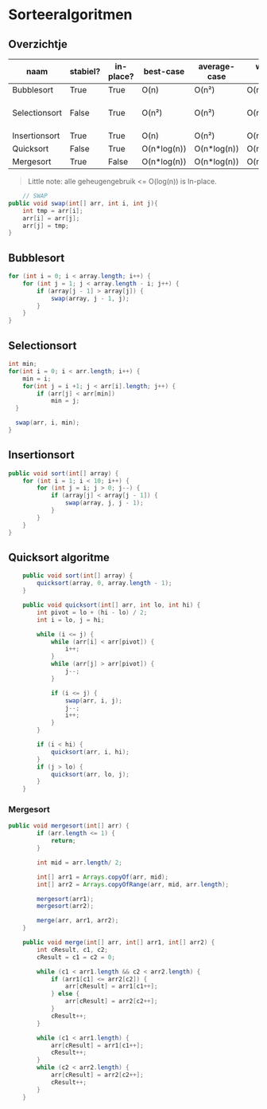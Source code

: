 # Sorteeralgoritmen

## Overzichtje

| naam          | stabiel? | in-place? | best-case    | average-case | worst-case   | geheugengebruik | efficiënt?                     | complexiteit constant? |
| ------------- | -------- | --------- | ------------ | ------------ | ------------ | --------------- | ------------------------------ | ---------------------- |
| Bubblesort    | True     | True      | O(n)         | O(n²)        | O(n²)        | O(1)            | False                          | False                  |
| Selectionsort | False    | True      | O(n²)        | O(n²)        | O(n²)        | O(1)            | Beter dan bubblesort alleszins | True                   |
| Insertionsort | True     | True      | O(n)         | O(n²)        | O(n²)        | O(1)            | True                           | False                  |
| Quicksort     | False    | True      | O(n\*log(n)) | O(n\*log(n)) | O(n²)        | O(log(n))       | True                           | False                  |
| Mergesort     | True     | False     | O(n\*log(n)) | O(n\*log(n)) | O(n\*log(n)) | O(n)            | True                           | True                   |

> Little note: alle geheugengebruik <= O(log(n)) is In-place.

```java
    // SWAP
public void swap(int[] arr, int i, int j){
    int tmp = arr[i];
    arr[i] = arr[j];
    arr[j] = tmp;
}
```

## Bubblesort

```java
for (int i = 0; i < array.length; i++) {
    for (int j = 1; j < array.length - i; j++) {
        if (array[j - 1] > array[j]) {
            swap(array, j - 1, j);
        }
    }
}
```

## Selectionsort

```java
int min;
for(int i = 0; i < arr.length; i++) {
    min = i;
    for(int j = i +1; j < arr[i].length; j++) {
        if (arr[j] < arr[min])
            min = j;
  }

  swap(arr, i, min);
}
```

## Insertionsort

```java
public void sort(int[] array) {
    for (int i = 1; i < 10; i++) {
        for (int j = i; j > 0; j--) {
            if (array[j] < array[j - 1]) {
                swap(array, j, j - 1);
            }
        }
    }
}
```

## Quicksort algoritme

```java
    public void sort(int[] array) {
        quicksort(array, 0, array.length - 1);
    }

    public void quicksort(int[] arr, int lo, int hi) {
        int pivot = lo + (hi - lo) / 2;
        int i = lo, j = hi;

        while (i <= j) {
            while (arr[i] < arr[pivot]) {
                i++;
            }
            while (arr[j] > arr[pivot]) {
                j--;
            }

            if (i <= j) {
                swap(arr, i, j);
                j--;
                i++;
            }
        }

        if (i < hi) {
            quicksort(arr, i, hi);
        }
        if (j > lo) {
            quicksort(arr, lo, j);
        }
    }
```

### Mergesort

```java
public void mergesort(int[] arr) {
        if (arr.length <= 1) {
            return;
        }

        int mid = arr.length/ 2;

        int[] arr1 = Arrays.copyOf(arr, mid);
        int[] arr2 = Arrays.copyOfRange(arr, mid, arr.length);

        mergesort(arr1);
        mergesort(arr2);

        merge(arr, arr1, arr2);
    }

    public void merge(int[] arr, int[] arr1, int[] arr2) {
        int cResult, c1, c2;
        cResult = c1 = c2 = 0;

        while (c1 < arr1.length && c2 < arr2.length) {
            if (arr1[c1] <= arr2[c2]) {
                arr[cResult] = arr1[c1++];
            } else {
                arr[cResult] = arr2[c2++];
            }
            cResult++;
        }

        while (c1 < arr1.length) {
            arr[cResult] = arr1[c1++];
            cResult++;
        }
        while (c2 < arr2.length) {
            arr[cResult] = arr2[c2++];
            cResult++;
        }
    }
```
